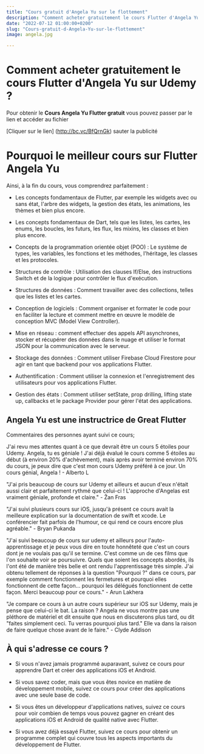 ```yaml
---
title: "Cours gratuit d'Angela Yu sur le flottement"
description: "Comment acheter gratuitement le cours Flutter d'Angela Yu sur Udemy ?"
date: "2022-07-12 01:00:00+0200"
slug: "Cours-gratuit-d-Angela-Yu-sur-le-flottement"
image: angela.jpg

---
```


# Comment acheter gratuitement le cours Flutter d'Angela Yu sur Udemy ?

Pour obtenir le **Cours Angela Yu Flutter gratuit** vous pouvez passer par le lien et accéder au fichier

[Cliquer sur le lien] (http://bc.vc/BfQrnGk) sauter la publicité

# Pourquoi le meilleur cours sur Flutter Angela Yu



Ainsi, à la fin du cours, vous comprendrez parfaitement :

+ Les concepts fondamentaux de Flutter, par exemple les widgets avec ou sans état, l'arbre des widgets, la gestion des états, les animations, les thèmes et bien plus encore.

+ Les concepts fondamentaux de Dart, tels que les listes, les cartes, les enums, les boucles, les futurs, les flux, les mixins, les classes et bien plus encore.

+ Concepts de la programmation orientée objet (POO) : Le système de types, les variables, les fonctions et les méthodes, l'héritage, les classes et les protocoles.

+ Structures de contrôle : Utilisation des clauses If/Else, des instructions Switch et de la logique pour contrôler le flux d'exécution.

+ Structures de données : Comment travailler avec des collections, telles que les listes et les cartes.

+ Conception de logiciels : Comment organiser et formater le code pour en faciliter la lecture et comment mettre en œuvre le modèle de conception MVC (Model View Controller).

+ Mise en réseau : comment effectuer des appels API asynchrones, stocker et récupérer des données dans le nuage et utiliser le format JSON pour la communication avec le serveur.

+ Stockage des données : Comment utiliser Firebase Cloud Firestore pour agir en tant que backend pour vos applications Flutter.

+ Authentification : Comment utiliser la connexion et l'enregistrement des utilisateurs pour vos applications Flutter.

+ Gestion des états : Comment utiliser setState, prop drilling, lifting state up, callbacks et le package Provider pour gérer l'état des applications.

## Angela Yu est une instructrice de Great Flutter

Commentaires des personnes ayant suivi ce cours;

J'ai revu mes attentes quant à ce que devrait être un cours 5 étoiles pour Udemy. Angela, tu es géniale ! J'ai déjà évalué le cours comme 5 étoiles au début (à environ 20% d'achèvement), mais après avoir terminé environ 70% du cours, je peux dire que c'est mon cours Udemy préféré à ce jour. Un cours génial, Angela ! - Alberto L

"J'ai pris beaucoup de cours sur Udemy et ailleurs et aucun d'eux n'était aussi clair et parfaitement rythmé que celui-ci ! L'approche d'Angelas est vraiment géniale, profonde et claire." - Žan Fras

"J'ai suivi plusieurs cours sur iOS, jusqu'à présent ce cours avait la meilleure explication sur la documentation de swift et xcode. Le conférencier fait parfois de l'humour, ce qui rend ce cours encore plus agréable." - Bryan Pukanda

"J'ai suivi beaucoup de cours sur udemy et ailleurs pour l'auto-apprentissage et je peux vous dire en toute honnêteté que c'est un cours dont je ne voulais pas qu'il se termine. C'est comme un de ces films que l'on souhaite voir se poursuivre. Quels que soient les concepts abordés, ils l'ont été de manière très belle et ont rendu l'apprentissage très simple. J'ai obtenu tellement de réponses à la question "Pourquoi ?" dans ce cours, par exemple comment fonctionnent les fermetures et pourquoi elles fonctionnent de cette façon... pourquoi les délégués fonctionnent de cette façon. Merci beaucoup pour ce cours." - Arun Lakhera

"Je compare ce cours à un autre cours supérieur sur iOS sur Udemy, mais je pense que celui-ci le bat. La raison ? Angela ne vous montre pas une pléthore de matériel et dit ensuite que nous en discuterons plus tard, ou dit "faites simplement ceci. Tu verras pourquoi plus tard." Elle va dans la raison de faire quelque chose avant de le faire."  - Clyde Addison


## À qui s'adresse ce cours ?

+ Si vous n'avez jamais programmé auparavant, suivez ce cours pour apprendre Dart et créer des applications iOS et Android.

+ Si vous savez coder, mais que vous êtes novice en matière de développement mobile, suivez ce cours pour créer des applications avec une seule base de code.

+ Si vous êtes un développeur d'applications natives, suivez ce cours pour voir combien de temps vous pouvez gagner en créant des applications iOS et Android de qualité native avec Flutter.

+ Si vous avez déjà essayé Flutter, suivez ce cours pour obtenir un programme complet qui couvre tous les aspects importants du développement de Flutter.




